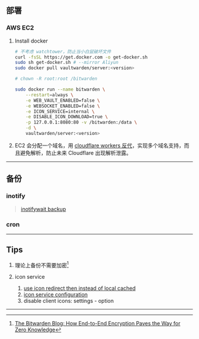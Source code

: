 ## 部署

### AWS EC2

1. Install docker
    ```sh
    # 不考虑 watchtower，防止当小白鼠破坏文件
    curl -fsSL https://get.docker.com -o get-docker.sh
    sudo sh get-docker.sh # --mirror Aliyun
    sudo docker pull vaultwarden/server:<version>

    # chown -R root:root /bitwarden

    sudo docker run --name bitwarden \
        --restart=always \
        -e WEB_VAULT_ENABLED=false \
        -e WEBSOCKET_ENABLED=false \
        -e ICON_SERVICE=internal \
        -e DISABLE_ICON_DOWNLOAD=true \
        -p 127.0.0.1:8080:80 -v /bitwarden:/data \
        -d \
        vaultwarden/server:<version>
    ```

2. EC2 会分配一个域名，用 [cloudflare workers 反代](./bitwarden-reverse-proxy.js)，实现多个域名支持，而且避免解析，防止未来 Cloudflare 出现解析泄露。


---
## 备份

### inotify

> [inotifywait backup](../inotify/README.md#inotifywait-backup)

### cron


---
## Tips

1. 理论上备份不需要加密[^bitwarden-zero-knowledge]

2. icon service

    1. [use icon redirect then instead of local cached](https://github.com/dani-garcia/vaultwarden/discussions/2338#discussioncomment-2256202)
    2. [icon service configuration](https://github.com/dani-garcia/vaultwarden/blob/b64cf27038f04368af8f25aa80782d37471e6303/.env.template#L145-L171)
    3. disable client icons: settings - option


---

[^bitwarden-zero-knowledge]: [The Bitwarden Blog: How End-to-End Encryption Paves the Way for Zero Knowledge](https://bitwarden.com/blog/end-to-end-encryption-and-zero-knowledge/)

